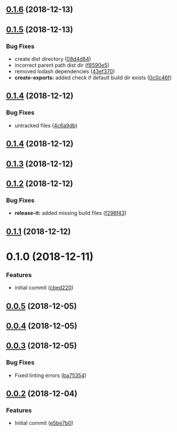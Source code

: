 ## [0.1.6](https://github.com/nidkil/vue-build-helper/compare/v0.1.5...v0.1.6) (2018-12-13)



## [0.1.5](https://github.com/nidkil/vue-build-helper/compare/v0.1.4...v0.1.5) (2018-12-13)


### Bug Fixes

* create dist directory ([08d4d84](https://github.com/nidkil/vue-build-helper/commit/08d4d84))
* incorrect parent path dist dir ([f8590e5](https://github.com/nidkil/vue-build-helper/commit/f8590e5))
* removed lodash dependencies ([43ef370](https://github.com/nidkil/vue-build-helper/commit/43ef370))
* **create-exports:** added check if default build dir exists ([0c0c46f](https://github.com/nidkil/vue-build-helper/commit/0c0c46f))



## [0.1.4](https://github.com/nidkil/vue-build-helper/compare/v0.1.3...v0.1.4) (2018-12-12)


### Bug Fixes

* untracked files ([4c6a9db](https://github.com/nidkil/vue-build-helper/commit/4c6a9db))



## [0.1.4](https://github.com/nidkil/vue-build-helper/compare/v0.1.3...v0.1.4) (2018-12-12)



## [0.1.3](https://github.com/nidkil/vue-build-helper/compare/v0.1.2...v0.1.3) (2018-12-12)



## [0.1.2](https://github.com/nidkil/vue-build-helper/compare/v0.1.1...v0.1.2) (2018-12-12)


### Bug Fixes

* **release-it:** added missing build files ([f298f43](https://github.com/nidkil/vue-build-helper/commit/f298f43))



## [0.1.1](https://github.com/nidkil/vue-build-helper/compare/v0.1.0...v0.1.1) (2018-12-12)



# 0.1.0 (2018-12-11)


### Features

* initial commit ([cbed220](https://github.com/nidkil/vue-build-helper/commit/cbed220))



## [0.0.5](https://github.com/nidkil/vue-build-helper/compare/v0.0.4...v0.0.5) (2018-12-05)



## [0.0.4](https://github.com/nidkil/vue-build-helper/compare/v0.0.3...v0.0.4) (2018-12-05)



## [0.0.3](https://github.com/nidkil/vue-build-helper/compare/v0.0.2...v0.0.3) (2018-12-05)


### Bug Fixes

* Fixed linting errors ([ba75354](https://github.com/nidkil/vue-build-helper/commit/ba75354))



## [0.0.2](https://github.com/nidkil/vue-build-helper/compare/e5be7b0...v0.0.2) (2018-12-04)


### Features

* Initial commit ([e5be7b0](https://github.com/nidkil/vue-build-helper/commit/e5be7b0))



